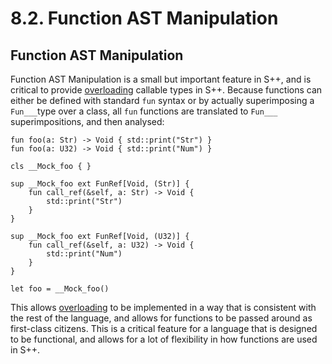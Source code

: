 # 8.2. Function AST Manipulation

<primary-label ref="header-label"/>

<secondary-label ref="doc-wip"/>

## Function AST Manipulation

Function AST Manipulation is a small but important feature in S++, and is critical to
provide [overloading](8-3-Function-Overloading.md) callable types in S++. Because functions can either be defined with
standard `fun` syntax or by actually superimposing a `Fun___`type over a class, all `fun` functions are translated
to `Fun___` superimpositions, and then analysed:

```
fun foo(a: Str) -> Void { std::print("Str") }
fun foo(a: U32) -> Void { std::print("Num") }
```

```
cls __Mock_foo { }

sup __Mock_foo ext FunRef[Void, (Str)] {
    fun call_ref(&self, a: Str) -> Void {
        std::print("Str")
    }
}

sup __Mock_foo ext FunRef[Void, (U32)] {
    fun call_ref(&self, a: U32) -> Void {
        std::print("Num")
    }
}

let foo = __Mock_foo()
```

This allows [overloading](8-3-Function-Overloading.md) to be implemented in a way that is consistent with the rest of
the language, and allows for functions to be passed around as first-class citizens. This is a critical feature for a
language that is designed to be functional, and allows for a lot of flexibility in how functions are used in S++.
